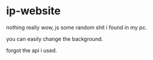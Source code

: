 # ip-website

nothing really wow, js some random shit i found in my pc.

you can easily change the background.

forgot the api i used.
